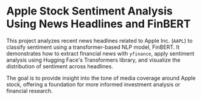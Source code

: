 # Apple Stock Sentiment Analysis Using News Headlines and FinBERT

This project analyzes recent news headlines related to Apple Inc. (`AAPL`) to classify sentiment using a transformer-based NLP model, FinBERT. It demonstrates how to extract financial news with `yfinance`, apply sentiment analysis using Hugging Face's Transformers library, and visualize the distribution of sentiment across headlines.

The goal is to provide insight into the tone of media coverage around Apple stock, offering a foundation for more informed investment analysis or financial research.
